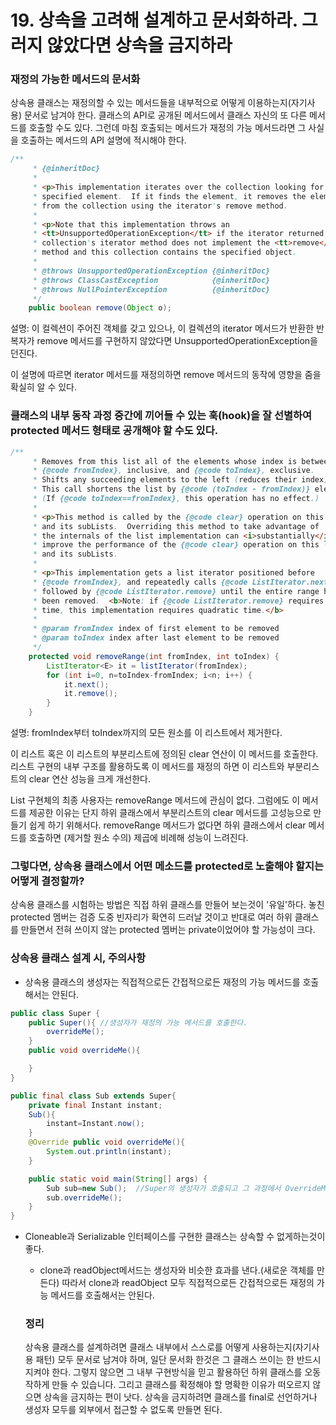 # 19. 상속을 고려해 설계하고 문서화하라. 그러지 않았다면 상속을 금지하라

### 재정의 가능한 메서드의 문서화

상속용 클래스는 재정의할 수 있는 메서드들을 내부적으로 어떻게 이용하는지(자기사용) 문서로 남겨야 한다. 클래스의 API로 공개된 메서드에서 클래스 자신의 또 다른 메서드를 호출할 수도 있다. 그런데 마침 호출되는 메서드가 재정의 가능 메서드라면 그 사실을 호출하는 메서드의 API 설명에 적시해야 한다.



```java
/**
     * {@inheritDoc}
     *
     * <p>This implementation iterates over the collection looking for the
     * specified element.  If it finds the element, it removes the element
     * from the collection using the iterator's remove method.
     *
     * <p>Note that this implementation throws an
     * <tt>UnsupportedOperationException</tt> if the iterator returned by this
     * collection's iterator method does not implement the <tt>remove</tt>
     * method and this collection contains the specified object.
     *
     * @throws UnsupportedOperationException {@inheritDoc}
     * @throws ClassCastException            {@inheritDoc}
     * @throws NullPointerException          {@inheritDoc}
     */
    public boolean remove(Object o);
```

설명: 이 컬렉션이 주어진 객체를 갖고 있으나, 이 컬렉션의 iterator 메서드가 반환한 반복자가 remove 메서드를 구현하지 않았다면 UnsupportedOperationException을 던진다.

이 설명에 따르면 iterator 메서드를 재정의하면 remove 메서드의 동작에 영향을 줌을 확실히 알 수 있다.



### 클래스의 내부 동작 과정 중간에 끼어들 수 있는 훅(hook)을 잘 선별하여 protected 메서드 형태로 공개해야 할 수도 있다.

```java
/**
     * Removes from this list all of the elements whose index is between
     * {@code fromIndex}, inclusive, and {@code toIndex}, exclusive.
     * Shifts any succeeding elements to the left (reduces their index).
     * This call shortens the list by {@code (toIndex - fromIndex)} elements.
     * (If {@code toIndex==fromIndex}, this operation has no effect.)
     *
     * <p>This method is called by the {@code clear} operation on this list
     * and its subLists.  Overriding this method to take advantage of
     * the internals of the list implementation can <i>substantially</i>
     * improve the performance of the {@code clear} operation on this list
     * and its subLists.
     *
     * <p>This implementation gets a list iterator positioned before
     * {@code fromIndex}, and repeatedly calls {@code ListIterator.next}
     * followed by {@code ListIterator.remove} until the entire range has
     * been removed.  <b>Note: if {@code ListIterator.remove} requires linear
     * time, this implementation requires quadratic time.</b>
     *
     * @param fromIndex index of first element to be removed
     * @param toIndex index after last element to be removed
     */
    protected void removeRange(int fromIndex, int toIndex) {
        ListIterator<E> it = listIterator(fromIndex);
        for (int i=0, n=toIndex-fromIndex; i<n; i++) {
            it.next();
            it.remove();
        }
    }
```

설명: fromIndex부터 toIndex까지의 모든 원소를 이 리스트에서 제거한다.

이 리스트 혹은 이 리스트의 부분리스트에 정의된 clear 연산이 이 메서드를 호출한다. 리스트 구현의 내부 구조를 활용하도록 이 메서드를 재정의 하면 이 리스트와 부분리스트의 clear 연산 성능을 크게 개선한다.

List 구현체의 최종 사용자는 removeRange 메서드에 관심이 없다. 그럼에도 이 메서드를 제공한 이유는 단지 하위 클래스에서 부분리스트의 clear 메서드를 고성능으로 만들기 쉽게 하기 위해서다. removeRange 메서드가 없다면 하위 클래스에서 clear 메서드를 호출하면 (제거할 원소 수의) 제곱에 비례해 성능이 느려진다.



### 그렇다면, 상속용 클래스에서 어떤 메소드를 protected로 노출해야 할지는 어떻게 결정할까?

상속용 클래스를 시험하는 방법은 직접 하위 클래스를 만들어 보는것이 '유일'하다. 놓친 protected 멤버는 검증 도중 빈자리가 확연히 드러날 것이고 반대로 여러 하위 클래스를 만들면서 전혀 쓰이지 않는 protected 멤버는 private이었어야 할 가능성이 크다.



### 상속용 클래스 설계 시, 주의사항

- 상속용 클래스의 생성자는 직접적으로든 간접적으로든 재정의 가능 메서드를 호출해서는 안된다.

```java
public class Super {
    public Super(){	//생성자가 재정의 가능 메서드를 호출한다.
        overrideMe();
    }
    public void overrideMe(){

    }
}
```

```java
public final class Sub extends Super{
    private final Instant instant;
    Sub(){
        instant=Instant.now();
    }
    @Override public void overrideMe(){
        System.out.println(instant);
    }

    public static void main(String[] args) {
        Sub sub=new Sub();	//Super의 생성자가 호출되고 그 과정에서 OverrideMe() 메서드가 호출됨.
        sub.overrideMe();
    }
}
```




- Cloneable과 Serializable 인터페이스를 구현한 클래스는 상속할 수 없게하는것이 좋다.

  - clone과 readObject메서드는 생성자와 비슷한 효과를 낸다.(새로운 객체를 만든다) 따라서 clone과 readObject 모두 직접적으로든 간접적으로든 재정의 가능 메서드를 호출해서는 안된다.

  ### 정리

  상속용 클래스를 설계하려면 클래스 내부에서 스스로를 어떻게 사용하는지(자기사용 패턴) 모두 문서로 남겨야 하며, 일단 문서화 한것은 그 클래스 쓰이는 한 반드시 지켜야 한다. 그렇지 않으면 그 내부 구현방식을 믿고 활용하던 하위 클래스를 오동작하게 만들 수 있습니다. 그리고 클래스를 확정해야 할 명확한 이유가 떠오르지 않으면 상속을 금지하는 편이 낫다. 상속을 금지하려면 클래스를 final로 선언하거나 생성자 모두를 외부에서 접근할 수 없도록 만들면 된다.

  

  

  



















